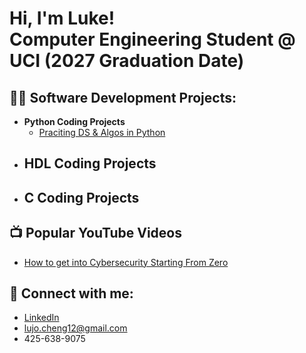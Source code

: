 <h1>Hi, I'm Luke! <br/><a>Computer Engineering Student @ UCI (2027 Graduation Date)</a> </h1>


<h2>👨‍💻 Software Development Projects:</h2>

- <b>Python Coding Projects</b>
  - [Praciting DS & Algos in Python](https://github.com/joshmadakor1/Algorithms-Practice)
- <b>HDL Coding Projects</b>
  - 
- <b>C Coding Projects</b>
  - 
<h2>📺 Popular YouTube Videos</h2>

- [How to get into Cybersecurity Starting From Zero](https://www.youtube.com/watch?v=a83ASGn_V_s)


<h2> 🤳 Connect with me:</h2>

- [LinkedIn](https://www.linkedin.com/in/luke-cheng-73a855294/)
- lujo.cheng12@gmail.com
- 425-638-9075

<!--
**joshmadakor1/joshmadakor1** is a ✨ _special_ ✨ repository because its `README.md` (this file) appears on your GitHub profile.

Here are some ideas to get you started:

- 🔭 I’m currently working on ...
- 🌱 I’m currently learning ...
- 👯 I’m looking to collaborate on ...
- 🤔 I’m looking for help with ...
- 💬 Ask me about ...
- 📫 How to reach me: ...
- 😄 Pronouns: ...
- ⚡ Fun fact: ...
-->
